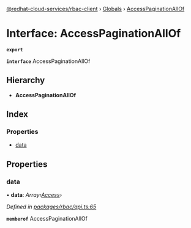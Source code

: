 [@redhat-cloud-services/rbac-client](../README.md) › [Globals](../globals.md) › [AccessPaginationAllOf](accesspaginationallof.md)

# Interface: AccessPaginationAllOf

**`export`** 

**`interface`** AccessPaginationAllOf

## Hierarchy

* **AccessPaginationAllOf**

## Index

### Properties

* [data](accesspaginationallof.md#data)

## Properties

###  data

• **data**: *Array‹[Access](access.md)›*

*Defined in [packages/rbac/api.ts:65](https://github.com/RedHatInsights/javascript-clients/blob/master/packages/rbac/api.ts#L65)*

**`memberof`** AccessPaginationAllOf
